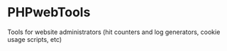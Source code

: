# PHPwebTools
Tools for website administrators (hit counters and log generators, cookie usage scripts, etc)
